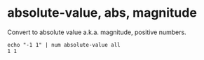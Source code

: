 # absolute-value, abs, magnitude

Convert to absolute value a.k.a. magnitude, positive numbers.

    echo "-1 1" | num absolute-value all
    1 1
